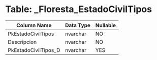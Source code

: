 # Table: _Floresta_EstadoCivilTipos

| Column Name | Data Type | Nullable |
|-------------|-----------|----------|
| PkEstadoCivilTipos | nvarchar | NO |
| Descripcion | nvarchar | NO |
| PkEstadoCivilTipos_D | nvarchar | YES |
